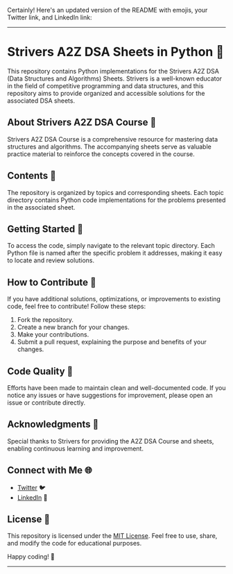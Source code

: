 Certainly! Here's an updated version of the README with emojis, your Twitter link, and LinkedIn link:

---

# Strivers A2Z DSA Sheets in Python 🚀

This repository contains Python implementations for the Strivers A2Z DSA (Data Structures and Algorithms) Sheets. Strivers is a well-known educator in the field of competitive programming and data structures, and this repository aims to provide organized and accessible solutions for the associated DSA sheets.

## About Strivers A2Z DSA Course 📘

Strivers A2Z DSA Course is a comprehensive resource for mastering data structures and algorithms. The accompanying sheets serve as valuable practice material to reinforce the concepts covered in the course.

## Contents 📂

The repository is organized by topics and corresponding sheets. Each topic directory contains Python code implementations for the problems presented in the associated sheet.

## Getting Started 🚀

To access the code, simply navigate to the relevant topic directory. Each Python file is named after the specific problem it addresses, making it easy to locate and review solutions.

## How to Contribute 🤝

If you have additional solutions, optimizations, or improvements to existing code, feel free to contribute! Follow these steps:

1. Fork the repository.
2. Create a new branch for your changes.
3. Make your contributions.
4. Submit a pull request, explaining the purpose and benefits of your changes.

## Code Quality 🧐

Efforts have been made to maintain clean and well-documented code. If you notice any issues or have suggestions for improvement, please open an issue or contribute directly.

## Acknowledgments 🙌

Special thanks to Strivers for providing the A2Z DSA Course and sheets, enabling continuous learning and improvement.

## Connect with Me 🌐

- [Twitter](https://twitter.com/alavya_) 🐦
- [LinkedIn](https://www.linkedin.com/in/alavyapandey) 👔

## License 📜

This repository is licensed under the [MIT License](LICENSE). Feel free to use, share, and modify the code for educational purposes.

Happy coding! 🚀

---

